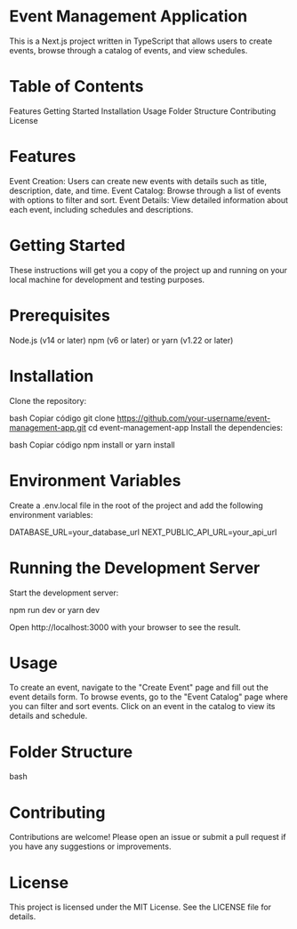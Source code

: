 # Event Management Application

This is a Next.js project written in TypeScript that allows users to create events, browse through a catalog of events, and view schedules.

# Table of Contents
Features
Getting Started
Installation
Usage
Folder Structure
Contributing
License
# Features
Event Creation: Users can create new events with details such as title, description, date, and time.
Event Catalog: Browse through a list of events with options to filter and sort.
Event Details: View detailed information about each event, including schedules and descriptions.
# Getting Started
These instructions will get you a copy of the project up and running on your local machine for development and testing purposes.

# Prerequisites
Node.js (v14 or later)
npm (v6 or later) or yarn (v1.22 or later)
# Installation
Clone the repository:

bash
Copiar código
git clone https://github.com/your-username/event-management-app.git
cd event-management-app
Install the dependencies:

bash
Copiar código
npm install
 or
yarn install
# Environment Variables
Create a .env.local file in the root of the project and add the following environment variables:

DATABASE_URL=your_database_url
NEXT_PUBLIC_API_URL=your_api_url

# Running the Development Server
Start the development server:

npm run dev
 or
yarn dev

Open http://localhost:3000 with your browser to see the result.

# Usage
To create an event, navigate to the "Create Event" page and fill out the event details form.
To browse events, go to the "Event Catalog" page where you can filter and sort events.
Click on an event in the catalog to view its details and schedule.

# Folder Structure
bash

# Contributing
Contributions are welcome! Please open an issue or submit a pull request if you have any suggestions or improvements.

# License
This project is licensed under the MIT License. See the LICENSE file for details.
